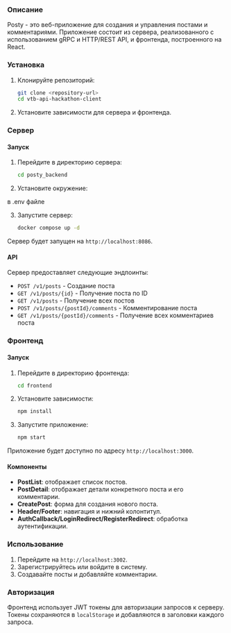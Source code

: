 ### Описание

Posty - это веб-приложение для создания и управления постами и комментариями. Приложение состоит из сервера, реализованного с использованием gRPC и HTTP/REST API, и фронтенда, построенного на React.

### Установка

1. Клонируйте репозиторий:

   ```bash
   git clone <repository-url>
   cd vtb-api-hackathon-client
   ```

2. Установите зависимости для сервера и фронтенда.

### Сервер

#### Запуск

1. Перейдите в директорию сервера:

   ```bash
   cd posty_backend
   ```

2. Установите окружение:

  в .env файле

3. Запустите сервер:

   ```bash
   docker compose up -d
   ```

Сервер будет запущен на `http://localhost:8086`.

#### API

Сервер предоставляет следующие эндпоинты:

- `POST /v1/posts` - Создание поста
- `GET /v1/posts/{id}` - Получение поста по ID
- `GET /v1/posts` - Получение всех постов
- `POST /v1/posts/{postId}/comments` - Комментирование поста
- `GET /v1/posts/{postId}/comments` - Получение всех комментариев поста

### Фронтенд

#### Запуск

1. Перейдите в директорию фронтенда:

   ```bash
   cd frontend
   ```

2. Установите зависимости:

   ```bash
   npm install
   ```

3. Запустите приложение:

   ```bash
   npm start
   ```

Приложение будет доступно по адресу `http://localhost:3000`.

#### Компоненты

- **PostList**: отображает список постов.
- **PostDetail**: отображает детали конкретного поста и его комментарии.
- **CreatePost**: форма для создания нового поста.
- **Header/Footer**: навигация и нижний колонтитул.
- **AuthCallback/LoginRedirect/RegisterRedirect**: обработка аутентификации.

### Использование

1. Перейдите на `http://localhost:3002`.
2. Зарегистрируйтесь или войдите в систему.
3. Создавайте посты и добавляйте комментарии.

### Авторизация

Фронтенд использует JWT токены для авторизации запросов к серверу. Токены сохраняются в `localStorage` и добавляются в заголовки каждого запроса.
